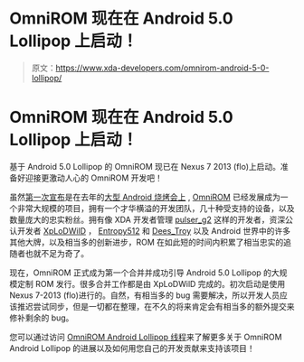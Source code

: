 # OmniROM 现在在 Android 5.0 Lollipop 上启动！

> 原文：<https://www.xda-developers.com/omnirom-android-5-0-lollipop/>

# OmniROM 现在在 Android 5.0 Lollipop 上启动！

基于 Android 5.0 Lollipop 的 OmniROM 现已在 Nexus 7 2013 (flo)上启动。准备好迎接更激动人心的 OmniROM 开发吧！

虽然[第一次宣布](http://www.xda-developers.com/android/from-the-bbq-omnirom/ "From the BBQ: OmniROM")是在去年的[大型 Android 烧烤会上](http://www.xda-developers.com/android/xplodwild-talks-about-open-source-at-this-years-big-android-bbq-xda-developer-tv/ "XpLoDWilD Talks about Open Source at this Year’s Big Android BBQ – XDA Developer TV") , [OmniROM](http://forum.xda-developers.com/omni) 已经发展成为一个非常大规模的项目，拥有一个才华横溢的开发团队，几十种受支持的设备，以及数量庞大的忠实粉丝。拥有像 XDA 开发者管理 [pulser_g2](http://forum.xda-developers.com/member.php?u=2178960) 这样的开发者，资深公认开发者 [XpLoDWilD](http://forum.xda-developers.com/member.php?u=2162789) ， [Entropy512](http://forum.xda-developers.com/member.php?u=591147) 和 [Dees_Troy](http://forum.xda-developers.com/member.php?u=912474) 以及 Android 世界中的许多其他大牌，以及相当多的创新进步，ROM 在如此短的时间内积累了相当忠实的追随者也就不足为奇了。

现在，OmniROM 正式成为第一个合并并成功引导 Android 5.0 Lollipop 的大规模定制 ROM 发行。很多合并工作都是由 XpLoDWilD 完成的。初次启动是使用 Nexus 7-2013 (flo)进行的。自然，有相当多的 bug 需要解决，所以开发人员应该推迟尝试同步，但是一切都在整理，在不久的将来肯定会有相当多的额外提交来修补剩余的 bug。

您可以通过访问 [OmniROM Android Lollipop 线程](http://forum.xda-developers.com/omni/general/omnirom-booting-android-5-0-friendly-t2933101)来了解更多关于 OmniROM Android Lollipop 的进展以及如何用您自己的开发贡献来支持该项目！